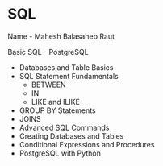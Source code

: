 # SQL

Name - Mahesh Balasaheb Raut

Basic SQL - PostgreSQL
- Databases and Table Basics
- SQL Statement Fundamentals
  - BETWEEN
  - IN
  - LIKE and ILIKE
- GROUP BY Statements
- JOINS
- Advanced SQL Commands
- Creating Databases and Tables
- Conditional Expressions and Procedures
- PostgreSQL with Python
